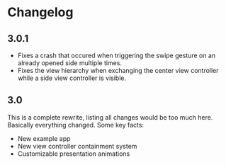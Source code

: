 # Changelog

## 3.0.1

* Fixes a crash that occured when triggering the swipe gesture on an already opened side multiple times.
* Fixes the view hierarchy when exchanging the center view controller while a side view controller is visible.

## 3.0

This is a complete rewrite, listing all changes would be too much here. Basically everything changed. Some key facts:

* New example app
* New view controller containment system
* Customizable presentation animations
